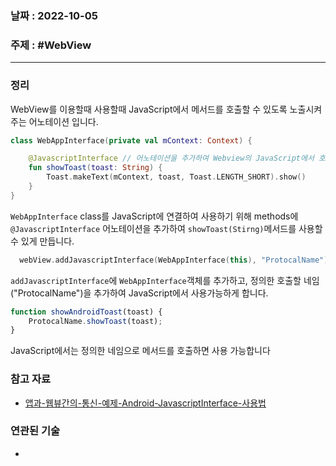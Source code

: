### 날짜 : 2022-10-05
### 주제 : #WebView
----
### 정리
WebView를 이용할때 사용할때 JavaScript에서 메서드를 호출할 수 있도록 노출시켜주는 어노테이션 입니다.
```kotlin
class WebAppInterface(private val mContext: Context) {

	@JavascriptInterface // 어노테이션을 추가하여 Webview의 JavaScript에서 호출 가능
	fun showToast(toast: String) {
		Toast.makeText(mContext, toast, Toast.LENGTH_SHORT).show()
	}
}
```
`WebAppInterface` class를 JavaScript에 연결하여 사용하기 위해 methods에 `@JavascriptInterface` 어노테이션을 추가하여 `showToast(Stirng)`메서드를 사용할 수 있게 만듭니다.
```kotlin
  webView.addJavascriptInterface(WebAppInterface(this), "ProtocalName")
```
`addJavascriptInterface`에 `WebAppInterface`객체를 추가하고, 정의한 호출할 네임("ProtocalName")을 추가하여 JavaScript에서 사용가능하게 합니다.
```javascript
function showAndroidToast(toast) {
	ProtocalName.showToast(toast);
}
```
JavaScript에서는 정의한 네임으로 메서드를 호출하면 사용 가능합니다
### 참고 자료
- [앱과-웹뷰간의-통신-예제-Android-JavascriptInterface-사용법](https://velog.io/@limsaehyun/%EC%95%B1%EA%B3%BC-%EC%9B%B9%EB%B7%B0%EA%B0%84%EC%9D%98-%ED%86%B5%EC%8B%A0-%EC%98%88%EC%A0%9C-Android-JavascriptInterface-%EC%82%AC%EC%9A%A9%EB%B2%95)

### 연관된 기술
- 